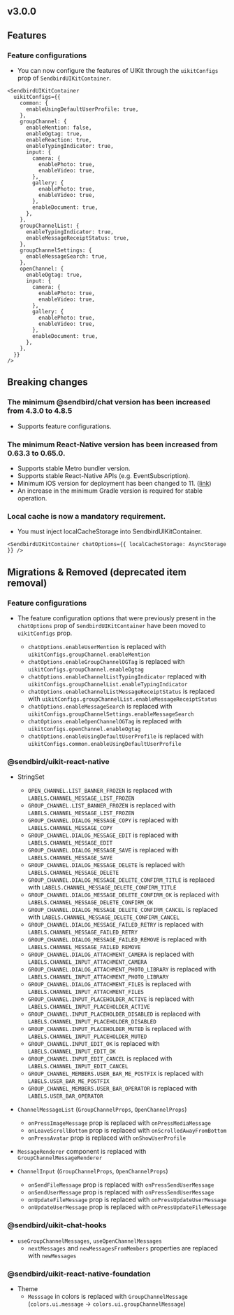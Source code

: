 ## v3.0.0

## Features

### Feature configurations

- You can now configure the features of UIKit through the `uikitConfigs` prop of `SendbirdUIKitContainer`.

```tsx
<SendbirdUIKitContainer
  uikitConfigs={{
    common: {
      enableUsingDefaultUserProfile: true,
    },
    groupChannel: {
      enableMention: false,
      enableOgtag: true,
      enableReaction: true,
      enableTypingIndicator: true,
      input: {
        camera: {
          enablePhoto: true,
          enableVideo: true,
        },
        gallery: {
          enablePhoto: true,
          enableVideo: true,
        },
        enableDocument: true,
      },
    },
    groupChannelList: {
      enableTypingIndicator: true,
      enableMessageReceiptStatus: true,
    },
    groupChannelSettings: {
      enableMessageSearch: true,
    },
    openChannel: {
      enableOgtag: true,
      input: {
        camera: {
          enablePhoto: true,
          enableVideo: true,
        },
        gallery: {
          enablePhoto: true,
          enableVideo: true,
        },
        enableDocument: true,
      },
    },
  }}
/>
```

## Breaking changes

### The minimum @sendbird/chat version has been increased from 4.3.0 to 4.8.5

- Supports feature configurations.

### The minimum React-Native version has been increased from 0.63.3 to 0.65.0.

- Supports stable Metro bundler version.
- Supports stable React-Native APIs (e.g. EventSubscription).
- Minimum iOS version for deployment has been changed to 11. ([link](https://developer.apple.com/documentation/xcode-release-notes/xcode-14-release-notes#Deprecations))
- An increase in the minimum Gradle version is required for stable operation.

### Local cache is now a mandatory requirement.

- You must inject localCacheStorage into SendbirdUIKitContainer.

```tsx
<SendbirdUIKitContainer chatOptions={{ localCacheStorage: AsyncStorage }} />
```

## Migrations & Removed (deprecated item removal)

### Feature configurations

- The feature configuration options that were previously present in the `chatOptions` prop of `SendbirdUIKitContainer` have been moved to `uikitConfigs` prop.

  - `chatOptions.enableUserMention` is replaced with `uikitConfigs.groupChannel.enableMention`
  - `chatOptions.enableGroupChannelOGTag` is replaced with `uikitConfigs.groupChannel.enableOgtag`
  - `chatOptions.enableChannelListTypingIndicator` replaced with `uikitConfigs.groupChannelList.enableTypingIndicator`
  - `chatOptions.enableChannelListMessageReceiptStatus` is replaced with `uikitConfigs.groupChannelList.enableMessageReceiptStatus`
  - `chatOptions.enableMessageSearch` is replaced with `uikitConfigs.groupChannelSettings.enableMessageSearch`
  - `chatOptions.enableOpenChannelOGTag` is replaced with `uikitConfigs.openChannel.enableOgtag`
  - `chatOptions.enableUsingDefaultUserProfile` is replaced with `uikitConfigs.common.enableUsingDefaultUserProfile`

### @sendbird/uikit-react-native

- StringSet

  - `OPEN_CHANNEL.LIST_BANNER_FROZEN` is replaced with `LABELS.CHANNEL_MESSAGE_LIST_FROZEN`
  - `GROUP_CHANNEL.LIST_BANNER_FROZEN` is replaced with `LABELS.CHANNEL_MESSAGE_LIST_FROZEN`
  - `GROUP_CHANNEL.DIALOG_MESSAGE_COPY` is replaced with `LABELS.CHANNEL_MESSAGE_COPY`
  - `GROUP_CHANNEL.DIALOG_MESSAGE_EDIT` is replaced with `LABELS.CHANNEL_MESSAGE_EDIT`
  - `GROUP_CHANNEL.DIALOG_MESSAGE_SAVE` is replaced with `LABELS.CHANNEL_MESSAGE_SAVE`
  - `GROUP_CHANNEL.DIALOG_MESSAGE_DELETE` is replaced with `LABELS.CHANNEL_MESSAGE_DELETE`
  - `GROUP_CHANNEL.DIALOG_MESSAGE_DELETE_CONFIRM_TITLE` is replaced with `LABELS.CHANNEL_MESSAGE_DELETE_CONFIRM_TITLE`
  - `GROUP_CHANNEL.DIALOG_MESSAGE_DELETE_CONFIRM_OK` is replaced with `LABELS.CHANNEL_MESSAGE_DELETE_CONFIRM_OK`
  - `GROUP_CHANNEL.DIALOG_MESSAGE_DELETE_CONFIRM_CANCEL` is replaced with `LABELS.CHANNEL_MESSAGE_DELETE_CONFIRM_CANCEL`
  - `GROUP_CHANNEL.DIALOG_MESSAGE_FAILED_RETRY` is replaced with `LABELS.CHANNEL_MESSAGE_FAILED_RETRY`
  - `GROUP_CHANNEL.DIALOG_MESSAGE_FAILED_REMOVE` is replaced with `LABELS.CHANNEL_MESSAGE_FAILED_REMOVE`
  - `GROUP_CHANNEL.DIALOG_ATTACHMENT_CAMERA` is replaced with `LABELS.CHANNEL_INPUT_ATTACHMENT_CAMERA`
  - `GROUP_CHANNEL.DIALOG_ATTACHMENT_PHOTO_LIBRARY` is replaced with `LABELS.CHANNEL_INPUT_ATTACHMENT_PHOTO_LIBRARY`
  - `GROUP_CHANNEL.DIALOG_ATTACHMENT_FILES` is replaced with `LABELS.CHANNEL_INPUT_ATTACHMENT_FILES`
  - `GROUP_CHANNEL.INPUT_PLACEHOLDER_ACTIVE` is replaced with `LABELS.CHANNEL_INPUT_PLACEHOLDER_ACTIVE`
  - `GROUP_CHANNEL.INPUT_PLACEHOLDER_DISABLED` is replaced with `LABELS.CHANNEL_INPUT_PLACEHOLDER_DISABLED`
  - `GROUP_CHANNEL.INPUT_PLACEHOLDER_MUTED` is replaced with `LABELS.CHANNEL_INPUT_PLACEHOLDER_MUTED`
  - `GROUP_CHANNEL.INPUT_EDIT_OK` is replaced with `LABELS.CHANNEL_INPUT_EDIT_OK`
  - `GROUP_CHANNEL.INPUT_EDIT_CANCEL` is replaced with `LABELS.CHANNEL_INPUT_EDIT_CANCEL`
  - `GROUP_CHANNEL_MEMBERS.USER_BAR_ME_POSTFIX` is replaced with `LABELS.USER_BAR_ME_POSTFIX`
  - `GROUP_CHANNEL_MEMBERS.USER_BAR_OPERATOR` is replaced with `LABELS.USER_BAR_OPERATOR`

- `ChannelMessageList` (`GroupChannelProps`, `OpenChannelProps`)

  - `onPressImageMessage` prop is replaced with `onPressMediaMessage`
  - `onLeaveScrollBottom` prop is replaced with `onScrolledAwayFromBottom`
  - `onPressAvatar` prop is replaced with `onShowUserProfile`

- `MessageRenderer` component is replaced with `GroupChannelMessageRenderer`

- `ChannelInput` (`GroupChannelProps`, `OpenChannelProps`)
  - `onSendFileMessage` prop is replaced with `onPressSendUserMessage`
  - `onSendUserMessage` prop is replaced with `onPressSendUserMessage`
  - `onUpdateFileMessage` prop is replaced with `onPressUpdateUserMessage`
  - `onUpdateUserMessage` prop is replaced with `onPressUpdateFileMessage`

### @sendbird/uikit-chat-hooks

- `useGroupChannelMessages`, `useOpenChannelMessages`
  - `nextMessages` and `newMessagesFromMembers` properties are replaced with `newMessages`

### @sendbird/uikit-react-native-foundation

- Theme
  - `Messsage` in colors is replaced with `GroupChannelMessage` (`colors.ui.message` -> `colors.ui.groupChannelMessage`)
